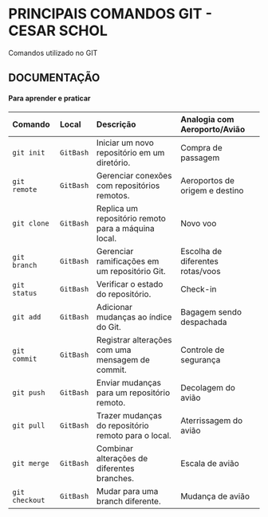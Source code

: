 
# PRINCIPAIS COMANDOS GIT - CESAR SCHOL 

Comandos utilizado no GIT

## DOCUMENTAÇÃO

#### Para aprender e praticar

| Comando       | Local       | Descrição                                           | Analogia com Aeroporto/Avião       |
| :------------ | :---------- | :-------------------------------------------------- | :-------------------------------- |
| `git init`    | `GitBash`   | Iniciar um novo repositório em um diretório.        | Compra de passagem                |
| `git remote`  | `GitBash`   | Gerenciar conexões com repositórios remotos.        | Aeroportos de origem e destino    |
| `git clone`   | `GitBash`   | Replica um repositório remoto para a máquina local. | Novo voo                          |
| `git branch`  | `GitBash`   | Gerenciar ramificações em um repositório Git.       | Escolha de diferentes rotas/voos  |
| `git status`  | `GitBash`   | Verificar o estado do repositório.                  | Check-in                          |
| `git add`     | `GitBash`   | Adicionar mudanças ao índice do Git.                | Bagagem sendo despachada          |
| `git commit`  | `GitBash`   | Registrar alterações com uma mensagem de commit.    | Controle de segurança             |
| `git push`    | `GitBash`   | Enviar mudanças para um repositório remoto.         | Decolagem do avião                |
| `git pull`    | `GitBash`   | Trazer mudanças do repositório remoto para o local. | Aterrissagem do avião             |
| `git merge`   | `GitBash`   | Combinar alterações de diferentes branches.         | Escala de avião                    |
| `git checkout`| `GitBash`   | Mudar para uma branch diferente.                     | Mudança de avião                  |
